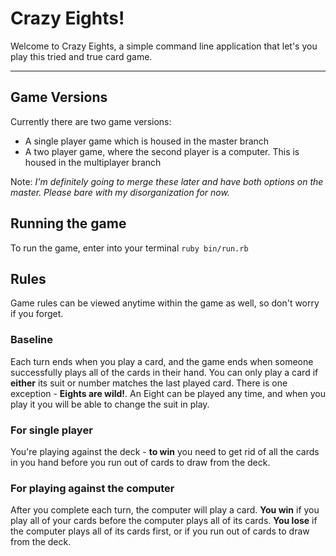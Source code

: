 Crazy Eights!
========================

Welcome to Crazy Eights, a simple command line application that let's you play this tried and true card game.

---

## Game Versions

Currently there are two game versions:

- A single player game which is housed in the master branch
- A two player game, where the second player is a computer. This is housed in the multiplayer branch

Note: _I'm definitely going to merge these later and have both options on the master. Please bare with my disorganization for now._

## Running the game

To run the game, enter into your terminal `ruby bin/run.rb`

## Rules

Game rules can be viewed anytime within the game as well, so don't worry if you forget.

### Baseline

Each turn ends when you play a card, and the game ends when someone successfully plays all of the cards in their hand.
You can only play a card if **either** its suit or number matches the last played card.
There is one exception - **Eights are wild!**. An Eight can be played any time, and when you play it you will be able to change the suit in play.

### For single player
 
You're playing against the deck - **to win** you need to get rid of all the cards in you hand before you run out of cards to draw from the deck.

### For playing against the computer

After you complete each turn, the computer will play a card. **You win** if you play all of your cards before the computer plays all of its cards.
**You lose** if the computer plays all of its cards first, or if you run out of cards to draw from the deck.